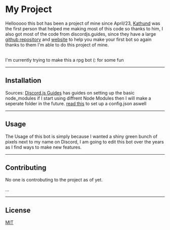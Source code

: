 <h1>My Project</h1>
<p>Hellooooo this bot has been a project of mine since April/23, <a href="https://github.com/Kathund">Kathund</a> was the first person that helped me making most of this code so thanks to him, I also got most of the code from discordjs.guides, since they have a large <a href="https://github.com/discordjs/guide/tree/main/code-samples">github repository</a> and <a href="https://discordjs.guide/">website</a> to help you make your first bot so again thanks to them I'm able to do this project of mine.</p> 
<br>
I'm currently trying to make this a rpg bot (: for some fun
</br>
<hr>
<h2>Installation</h2>
<p>Sources: <a href="https://discordjs.guide/preparations/">Discord.js Guides</a> has guides on setting up the basic node_modules if I start using diffrent Node Modules then I will make a seperate folder in the future. <a href="https://discordjs.guide/creating-your-bot/#using-config-json">read this</a> to set up a config.json aswell</p>
<hr>
<h2>Usage</h2>
<p>The Usage of this bot is simply because I wanted a shiny green bunch of pixels next to my name on Discord, I am going to edit this bot over the years as I find ways to make new features.</p>
<hr>
<h2>Contributing</h2>
<p>No one is controbuting to the project as of yet.</p>
...
<hr>
<h2>License</h2>
<p><a href="https://github.com/SugnaXD/DBot/blob/main/LICENSE">MIT</a></p>
